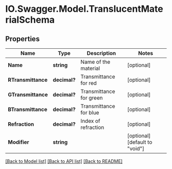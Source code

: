 # IO.Swagger.Model.TranslucentMaterialSchema
## Properties

Name | Type | Description | Notes
------------ | ------------- | ------------- | -------------
**Name** | **string** | Name of the material | [optional] 
**RTransmittance** | **decimal?** | Transmittance for red | [optional] 
**GTransmittance** | **decimal?** | Transmittance for green | [optional] 
**BTransmittance** | **decimal?** | Transmittance for blue | [optional] 
**Refraction** | **decimal?** | Index of refraction | [optional] 
**Modifier** | **string** |  | [optional] [default to "void"]

[[Back to Model list]](../README.md#documentation-for-models) [[Back to API list]](../README.md#documentation-for-api-endpoints) [[Back to README]](../README.md)

